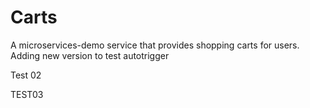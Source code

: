 # Carts

A microservices-demo service that provides shopping carts for users.
Adding new version to test autotrigger

Test 02

TEST03
